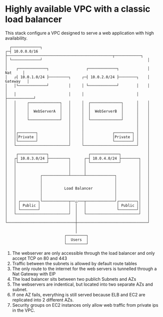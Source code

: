 # Highly available VPC with a classic load balancer

This stack configure a VPC designed to serve a web application
with high availability.

```
  ┌─────────────┐                                                              
┌─┤ 10.0.0.0/16 ├────────────────────────────────────────────────┬────────────┐
│ └─────────────┘                                                │            │
│    ┌─────────────┐                 ┌─────────────┐             │    Nat     │
│   ┌┤ 10.0.1.0/24 ├─────────┐     ┌─┤ 10.0.2.0/24 ├────────┐    │  Gateway   │
│   │└─────────────┘         │     │ └─────────────┘        │    │            │
│   │                        │     │                        │    ├────────────┘
│   │     ┌──────────────┐   │     │  ┌──────────────┐      │    │             
│   │     │              │   │     │  │              │      │    │             
│   │     │  WebServerA  │   │     │  │  WebServerB  │      │    │             
│   │     │              │   │     │  │              │      │    │             
│   │     └──────────────┘   │     │  └──────────────┘      │    │             
│   │                        │     │                        │    │             
│   │                        │     │                        │    │             
│   │┌────────┐              │     │             ┌────────┐ │    │             
│   ││Private │              │     │             │Private │ │    │             
│   │└────────┘              │     │             └────────┘ │    │             
│   └────────────────────────┘     └────────────────────────┘    │             
│                                                                │             
│    ┌─────────────┐                  ┌─────────────┐            │             
│   ┌┤ 10.0.3.0/24 ├─────────┐      ┌─┤ 10.0.4.0/24 ├────────┐   │             
│   │└─────────────┘         │      │ └─────────────┘        │   │             
│   │                        │      │                        │   │             
│   │                        │      │                        │   │             
│   │           ┌────────────┴──────┴─────────────┐          │   │             
│   │           │                                 │          │   │             
│   │           │                                 │          │   │             
│   │           │          Load Balancer          │          │   │             
│   │           │                                 │          │   │             
│   │           │                                 │          │   │             
│   │ ┌────────┐└────────────┬──△───┬─────────────┘┌────────┐│   │             
│   │ │ Public │             │  │   │              │ Public ││   │             
│   │ └────────┘             │  │   │              └────────┘│   │             
│   └────────────────────────┘  │   └────────────────────────┘   │             
│                               │                                │             
└───────────────────────────────┼────────────────────────────────┘             
                                │                                              
                                │                                              
                           ┌─────────┐                                         
                           │  Users  │                                         
                           └─────────┘                                         
```

1. The webserver are only accessible through the load balancer and only accept  TCP on 80 and 443
2. Traffic between the subnets is allowed by default route tables
3. The only route to the internet for the web servers is tunnelled through a Nat Gateway with EIP
4. The load balancer sits between two publich Subnets and AZs
5. The webservers are indentical, but located into two separate AZs and subnet. 
6. If one AZ fails, everything is still served because ELB and EC2 are replicated into 2 different AZs.
7. Security groups on EC2 instances only allow web traffic from private ips in the VPC.